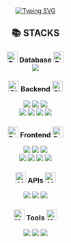 <link rel="preconnect" href="https://fonts.googleapis.com">
<link rel="preconnect" href="https://fonts.gstatic.com" crossorigin>
<link href="https://fonts.googleapis.com/css2?family=Lacquer&display=swap" rel="stylesheet">

<div align="center">
<a href="https://git.io/typing-svg"><img src="https://readme-typing-svg.demolab.com?font=Lacquer&pause=1000&color=000000&&size=32&width=435&lines=welcome+to+hyeyeon's+github" alt="Typing SVG" /></a>
</div>

<div align="center">
  <h2>📚 STACKS</h2>

  <!-- Database -->
  <h3><img src="https://raw.githubusercontent.com/Tarikul-Islam-Anik/Animated-Fluent-Emojis/master/Emojis/Smilies/Brown%20Heart.png" alt="Brown Heart" width="25" height="25" /> Database <img src="https://raw.githubusercontent.com/Tarikul-Islam-Anik/Animated-Fluent-Emojis/master/Emojis/Smilies/Brown%20Heart.png" alt="Brown Heart" width="25" height="25" /</h3>
  <div>
    <img src="https://img.shields.io/badge/oracle-F80000?style=for-the-badge&logo=oracle&logoColor=white">
  </div>
  
  <!-- Server -->
  <h3><img src="https://raw.githubusercontent.com/Tarikul-Islam-Anik/Animated-Fluent-Emojis/master/Emojis/Smilies/Black%20Heart.png" alt="Black Heart" width="25" height="25" /> Backend <img src="https://raw.githubusercontent.com/Tarikul-Islam-Anik/Animated-Fluent-Emojis/master/Emojis/Smilies/Black%20Heart.png" alt="Black Heart" width="25" height="25" /></h3>
  <div>
    <img src="https://img.shields.io/badge/java-007396?style=for-the-badge&logo=java&logoColor=white">
    <img src="https://img.shields.io/badge/spring boot-6DB33F?style=for-the-badge&logo=springboot&logoColor=white">
    <img src="https://img.shields.io/badge/spring security-6DB33F?style=for-the-badge&logo=springsecurity&logoColor=white">
  </div>
  <div>
    <img src="https://img.shields.io/badge/jpa-6DB33F?style=for-the-badge&logo=jpa&logoColor=white">
    <img src="https://img.shields.io/badge/node.js-339933?style=for-the-badge&logo=node.js&logoColor=white">
    <img src="https://img.shields.io/badge/thymeleaf-005F9E?style=for-the-badge&logo=thymeleaf&logoColor=white">
    <img src="https://img.shields.io/badge/apache tomcat-F8DC75?style=for-the-badge&logo=apachetomcat&logoColor=black">
  </div>

  <!-- Frontend -->
  <h3><img src="https://raw.githubusercontent.com/Tarikul-Islam-Anik/Animated-Fluent-Emojis/master/Emojis/Smilies/Purple%20Heart.png" alt="Purple Heart" width="25" height="25" /> Frontend <img src="https://raw.githubusercontent.com/Tarikul-Islam-Anik/Animated-Fluent-Emojis/master/Emojis/Smilies/Purple%20Heart.png" alt="Purple Heart" width="25" height="25" /></h3>
  <div>
    <img src="https://img.shields.io/badge/javascript-F7DF1E?style=for-the-badge&logo=javascript&logoColor=black">
    <img src="https://img.shields.io/badge/react-61DAFB?style=for-the-badge&logo=react&logoColor=black">
    <img src="https://img.shields.io/badge/redux-764ABC?style=for-the-badge&logo=redux&logoColor=white">
  </div>
  <div>
    <img src="https://img.shields.io/badge/html-E34F26?style=for-the-badge&logo=html5&logoColor=white">
    <img src="https://img.shields.io/badge/css-1572B6?style=for-the-badge&logo=css3&logoColor=white">
    <img src="https://img.shields.io/badge/bootstrap-7952B3?style=for-the-badge&logo=bootstrap&logoColor=white">
    <img src="https://img.shields.io/badge/jquery-0769AD?style=for-the-badge&logo=jquery&logoColor=white">
  </div>

  <!-- APIs -->
  <h3><img src="https://raw.githubusercontent.com/Tarikul-Islam-Anik/Animated-Fluent-Emojis/master/Emojis/Smilies/Light%20Blue%20Heart.png" alt="Light Blue Heart" width="25" height="25" /> APIs <img src="https://raw.githubusercontent.com/Tarikul-Islam-Anik/Animated-Fluent-Emojis/master/Emojis/Smilies/Light%20Blue%20Heart.png" alt="Light Blue Heart" width="25" height="25" /> </h3>
  <div>
    <img src="https://img.shields.io/badge/naver maps-03C75A?style=for-the-badge&logo=naver&logoColor=white">
    <img src="https://img.shields.io/badge/naver coordinates API-03C75A?style=for-the-badge&logo=naver&logoColor=white">
    <img src="https://img.shields.io/badge/kakao address API-FFCD00?style=for-the-badge&logo=kakaotalk&logoColor=black">
  </div>
  
  <!-- Tools -->
  <h3><img src="https://raw.githubusercontent.com/Tarikul-Islam-Anik/Animated-Fluent-Emojis/master/Emojis/Smilies/Yellow%20Heart.png" alt="Yellow Heart" width="25" height="25" /> Tools <img src="https://raw.githubusercontent.com/Tarikul-Islam-Anik/Animated-Fluent-Emojis/master/Emojis/Smilies/Yellow%20Heart.png" alt="Yellow Heart" width="25" height="25" /> </h3>
  <div>
    <img src="https://img.shields.io/badge/git-F05032?style=for-the-badge&logo=git&logoColor=white">
    <img src="https://img.shields.io/badge/github-181717?style=for-the-badge&logo=github&logoColor=white">
    <img src="https://img.shields.io/badge/vs code-007ACC?style=for-the-badge&logo=visualstudiocode&logoColor=white">
  </div>
</div>


